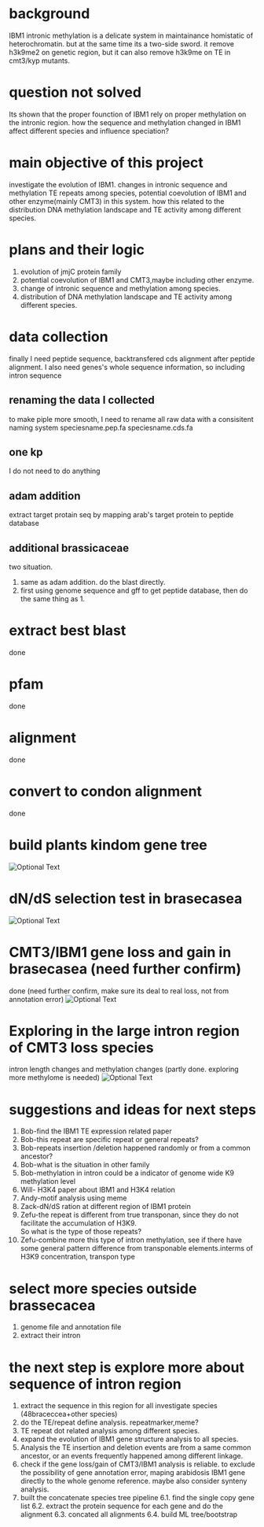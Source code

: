 # background
IBM1 intronic methylation is a delicate system in maintainance homistatic of heterochromatin. 
but at the same time its a two-side sword. it remove h3k9me2 on genetic region, but it can also remove h3k9me on TE in cmt3/kyp mutants.
# question not solved
Its shown that the proper founction of IBM1 rely on proper methylation on the intronic region. how the sequence and methylation changed in IBM1 affect different species and influence speciation? 
# main objective of this project
investigate the evolution of IBM1. changes in intronic sequence and methylation TE repeats among species, potential coevolution of IBM1 and other enzyme(mainly CMT3) in this system. how this related to the distribution DNA methylation landscape and TE activity among different species.
# plans and their logic
1. evolution of jmjC protein family
2. potential coevolution of IBM1 and CMT3,maybe including other enzyme.
3. change of intronic sequence and methylation among species.
4. distribution of DNA methylation landscape and TE activity among different species.

# data collection
finally I need peptide sequence, backtransfered cds alignment after peptide alignment.
I also need genes's whole sequence information, so including intron sequence
## renaming the data I collected
to make piple more smooth, I need to rename all raw data with a consisitent naming system
speciesname.pep.fa
speciesname.cds.fa
## one kp
I do not need to do anything
## adam addition
extract target protain seq by mapping arab's target protein to peptide database
## additional brassicaceae
two situation.
1. same as adam addition. do the blast directly.
2. first using genome sequence and gff to get peptide database, then do the same thing as 1.
# extract best blast
done
# pfam
done
# alignment
done
# convert to condon alignment
done
# build plants kindom gene tree
![Optional Text](./png/1.tree.jmjC.1-02.png)
# dN/dS selection test in brasecasea
![Optional Text](./png/IBM1.dnds-01.tree.png)
# CMT3/IBM1 gene loss and gain in brasecasea (need further confirm)
done (need further confirm, make sure its deal to real loss, not from annotation error)
![Optional Text](./png/lossevents.ibm1,cmt3-01.png)
# Exploring in the large intron region of CMT3 loss species
intron length changes and methylation changes (partly done. exploring more methylome is needed)
![Optional Text](./png/genestructure.IBM1-01.png)
# suggestions and ideas for next steps
1. Bob-find the IBM1 TE expression related paper  
2. Bob-this repeat are specific repeat or general repeats?  
3. Bob-repeats insertion /deletion happened randomly or from a common ancestor?  
4. Bob-what is the situation in other family  
5. Bob-methylation in intron could be a indicator of genome wide K9 methylation level  
6. Will- H3K4 paper about IBM1 and H3K4 relation  
7. Andy-motif analysis using meme  
8. Zack-dN/dS ration at different region of IBM1 protein  
9. Zefu-the repeat is different from true transponan, since they do not facilitate the accumulation of H3K9.  
So what is the type of those repeats?  
10. Zefu-combine more this type of intron methylation, see if there have some general pattern difference from transponable   elements.interms of H3K9 concentration, transpon type  
# select more species outside brassecacea
1. genome file and annotation file
2. extract their intron
# the next step is explore more about sequence of intron region 
1. extract the sequence in this region for all investigate species (48braceccea+other species) 
2. do the TE/repeat define analysis. repeatmarker,meme?
3. TE repeat dot related analysis among different species.
4. expand the evolution of IBM1 gene structure analysis to all species.
4. Analysis the TE insertion and deletion events are from a same common ancestor, or an events frequently happened among different linkage.
5. check if the gene loss/gain of CMT3/IBM1 analysis is reliable. to exclude the possibility of gene annotation error, maping arabidosis IBM1 gene directly to the whole genome reference. maybe also consider synteny analysis.
6. built the concatenate species tree pipeline
6.1. find the single copy gene list
6.2. extract the protein sequence for each gene and do the alignment
6.3. concated all alignments
6.4. build ML tree/bootstrap
